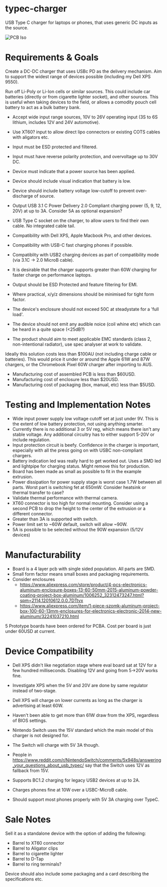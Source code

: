 # typec-charger
USB Type C charger for laptops or phones, that uses generic DC inputs as the source.

![PCB Iso](https://raw.githubusercontent.com/Scottapotamas/typec-charger/master/Production%20Files/Version%200.1/3D%20Images/TypeC-DC-Charger%20ISO.jpg)

# Requirements & Goals

Create a DC-DC charger that uses USBc PD as the delivery mechanism. 
Aim to support the widest range of devices possible (including my Dell XPS 9550).

Run off Li-Poly or Li-Ion cells or similar sources. This could include car batteries (directly or from cigarette lighter socket), and other sources. 
This is useful when taking devices to the field, or allows a comodity pouch cell battery to act as a bulk battery bank.
 
- Accept wide input range sources, 10V to 26V operating input (3S to 6S lithium, includes 12V and 24V automotive).
- Use XT60? input to allow direct lipo connectors or existing COTS cables with aligators etc.

- Input must be ESD protected and filtered.
- Input must have reverse polarity protection, and overvoltage up to 30V DC.
- Device must indicate that a power source has been applied.
- Device should include visual indication that battery is low.
- Device should include battery voltage low-cutoff to prevent over-discharge of source.

- Output USB 3.1 C Power Delivery 2.0 Compliant charging power (5, 9, 12, 20V) at up to 3A. Consider 5A as optional expansion?
- USB Type C socket on the charger, to allow users to find their own cable. No integrated cable tail.
- Compatibility with Dell XPS, Apple Macbook Pro, and other devices.
- Compatibility with USB-C fast charging phones if possible.
- Compatiblity with USB2 charging devices as part of compatibility mode (via 3.1C -> 2.0 MicroB cable).
- It is desirable that the charger supports greater than 60W charging for faster charge on performance laptops.
- Output should be ESD Protected and feature filtering for EMI.

- Where practical, x/y/z dimensions should be minimised for tight form factor.
- The device's enclosure should not exceed 50C at steadystate for a 'full load'.
- The device should not emit any audible noice (coil whine etc) which can be heard in a quite space (<25dB?)
- The product should aim to meet applicable EMC standards (class 2, non-intentional radiator), use spec analyser at work to validate.


Ideally this solution costs less than $100AU (not including charge cable or batteries). This would price it under or around the Apple 61W and 87W chargers, or the Chromebook Pixel 60W charger after importing to AUS. 

- Manufacturing cost of assembled PCB is less than $60USD.
- Manufacturing cost of enclosure less than $20USD.
- Manufacturing cost of packaging (box, manual, etc) less than $5USD.

# Testing and Implementation Notes

- Wide input power supply low voltage cutoff set at just under 9V. This is the extent of low battery protection, not using anything smarter.
- Currently there is no additional 3 or 5V reg, which means there isn't any stable voltage. Any additional circuitry has to either support 5-20V or include regulation.
- Input protection circuit is beefy. Confidence in the charger is important, especially with all the press going on with USBC non-compliant chargers.
- Battery indication led was really hard to get worked out. Uses a SMD led and lightpipe for charging status. Might remove this for production.
- Board has been made as small as possible to fit in the example extrusion.
- Power dissipation for power supply stage is worst case 1.7W between all parts. Worst part is switching fet at 650mW. Consider heatsink or thermal transfer to case?
- Validate thermal performance with thermal camera.
- XT60 connector is too high for normal mounting. Consider using a second PCB to drop the height to the center of the extrusion or a different connector.
- Greater than 3A is supported with switch.
- Power limit set to ~60W default, switch will allow ~90W.
- 5A is possible to be selected without the 90W expansion (5/12V devices)

# Manufacturability

- Board is a 4 layer pcb with single sided population. All parts are SMD.
- Small form factor means small boxes and packaging requirements.
- Consider enclosures 
	- https://www.aliexpress.com/store/product/4-pcs-electronics-aluminum-enclosure-boxes-13-60-50mm-2015-aluminum-powder-coating-project-box-aluminum/1006252_32312473247.html?spm=2114.12010612.0.0.7DTtvx
	- https://www.aliexpress.com/item/1-piece-szomk-aluminum-project-box-100-60-13mm-enclosures-for-electronics-electronic-2014-new-aluminum/32241037210.html

5 Prototype boards have been ordered for PCBA. Cost per board is just under 60USD at current.

# Device Compatibility

- Dell XPS didn't like negotiation stage where eval board sat at 12V for a few hundred milliseconds. Disabling 12V and going from 5->20V works fine.
- Investigate XPS when the 5V and 20V are done by same regulator instead of two-stage.
- Dell XPS will charge on lower currents as long as the charger is advertising at least 60W.
- Haven't been able to get more than 61W draw from the XPS, regardless of BIOS settings.

- Nintendo Switch uses the 15V standard which the main model of this charger is not designed for.
- The Switch will charge with 5V 3A though.
- People in https://www.reddit.com/r/NintendoSwitch/comments/5x948s/answering_your_questions_about_usb_typec/ say that the Switch uses 12V as fallback from 15V.

- Supports BC1.2 charging for legacy USB2 devices at up to 2A.
- Charges phones fine at 10W over a USBC-MicroB cable.
- Should support most phones properly with 5V 3A charging over TypeC.

# Sale Notes

Sell it as a standalone device with the option of adding the following:

- Barrel to XT60 connector
- Barrel to Aligator clips
- Barrel to cigarette lighter
- Barrel to D-Tap
- Barrel to ring terminals?

Device should also include some packaging and a card describing the specifications etc.